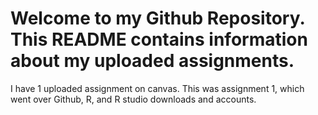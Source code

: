 # Welcome to my Github Repository. This README contains information about my uploaded assignments.
I have 1 uploaded assignment on canvas. This was assignment 1, which went over Github, R, and R studio downloads and accounts.